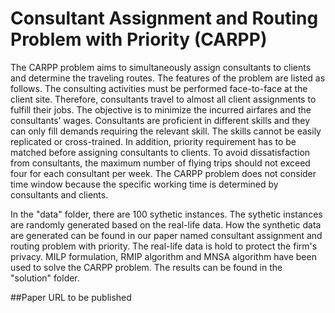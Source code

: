 # Consultant Assignment and Routing Problem with Priority (CARPP) 

The CARPP problem aims to simultaneously assign consultants to clients and determine the traveling routes. The features of the problem are listed as follows. The consulting activities must be performed face-to-face at the client site. Therefore, consultants travel to almost all client assignments to fulfill their jobs. The objective is to minimize the incurred airfares and the consultants’ wages. Consultants are proficient in different skills and they can only fill demands requiring the relevant skill. The skills cannot be easily replicated or cross-trained. In addition, priority requirement has to be matched before assigning consultants to clients. To avoid dissatisfaction from consultants, the maximum number of flying trips should not exceed four for each consultant per week. The CARPP problem does not consider time window because the specific working time is determined by consultants and clients.

In the "data" folder, there are 100 sythetic instances. The sythetic instances are randomly generated based on the real-life data. How the synthetic data are generated can be found in our paper named consultant assignment and routing problem with priority. The real-life data is hold to protect the firm's privacy. MILP formulation, RMIP algorithm and MNSA algorithm have been used to solve the CARPP problem. The results can be found in the "solution" folder.

##Paper URL
to be published
